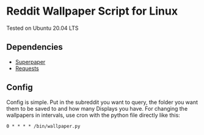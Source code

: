 # Reddit Wallpaper Script for Linux

Tested on Ubuntu 20.04 LTS

## Dependencies

- [Superpaper](https://github.com/hhannine/superpaper)
- [Requests](https://requests.readthedocs.io/en/master/)

## Config

Config is simple.
Put in the subreddit you want to query, the folder you want them to be saved to and how many Displays you have.
For changing the wallpapers in intervals, use cron with the python file directly like this:
```
0 * * * * /bin/wallpaper.py
```

